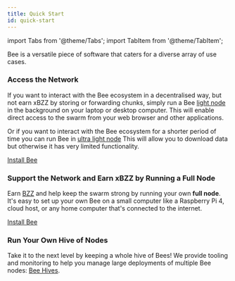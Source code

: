 ```yaml
---
title: Quick Start
id: quick-start
---
```


import Tabs from '@theme/Tabs';
import TabItem from '@theme/TabItem';

Bee is a versatile piece of software that caters for a diverse array of use cases.

### Access the Network

If you want to interact with the Bee ecosystem in a decentralised way,
but not earn xBZZ by storing or forwarding chunks, simply run a Bee
[light node](/docs/bee/working-with-bee/light-nodes) in the background on
your laptop or desktop computer. This will enable direct access to the
swarm from your web browser and other applications.

Or if you want to interact with the Bee ecosystem for a shorter period of
time you can run Bee in [ultra light node](/docs/bee/working-with-bee/ultra-light-nodes)
This will allow you to download data but otherwise it has very limited functionality.

[Install Bee](/docs/bee/installation/install)

### Support the Network and Earn xBZZ by Running a Full Node

Earn [BZZ](/docs/bee/working-with-bee/cashing-out) and help keep the swarm
strong by running your own **full node**. It's easy to set up your own
Bee on a small computer like a Raspberry Pi 4, cloud
host, or any home computer that's connected to the internet.

[Install Bee](/docs/bee/installation/install)

### Run Your Own Hive of Nodes

Take it to the next level by keeping a whole hive of Bees! We provide
tooling and monitoring to help you manage large deployments of
multiple Bee nodes: [Bee Hives](/docs/bee/installation/hive).
